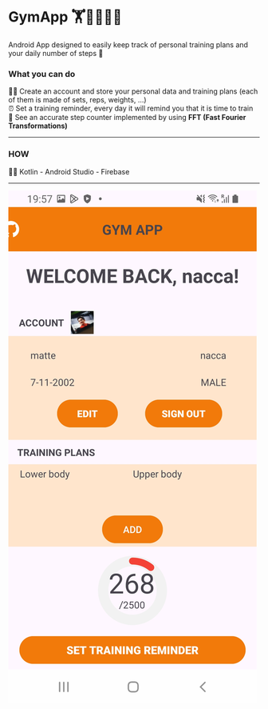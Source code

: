 # GymApp 🏋️🏋️‍♂️🏋️‍♀️
Android App designed to easily keep track of personal training plans and your daily number of steps 💪

### What you can do
🙍‍♂️ Create an account and store your personal data and training plans (each of them is made of sets, reps, weights, ...) <br>
⏰ Set a training reminder, every day it will remind you that it is time to train <br>
🚶 See an accurate step counter implemented by using **FFT (Fast Fourier Transformations)**

<hr>

### HOW
🧑‍💻 Kotlin - Android Studio - Firebase
<hr>

![Home](https://github.com/matteonaccarato/GymApp/blob/main/app/src/assets/images/demo_home.jpg)


